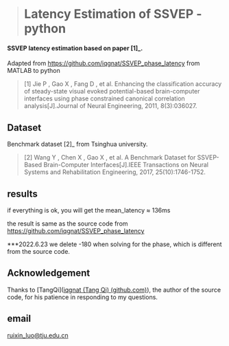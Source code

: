 > # Latency Estimation of SSVEP -python

#### SSVEP latency estimation based on paper [1]_.

Adapted from https://github.com/iqgnat/SSVEP_phase_latency from MATLAB to python

> [1] Jie P , Gao X , Fang D , et al. Enhancing the classification accuracy of steady-state visual evoked potential-based brain-computer interfaces using phase constrained canonical correlation analysis[J].Journal of Neural Engineering, 2011, 8(3):036027.

## Dataset

Benchmark dataset [2]_ from Tsinghua university.

>  [2] Wang Y , Chen X , Gao X , et al. A Benchmark Dataset for SSVEP-Based Brain-Computer Interfaces[J].IEEE Transactions on Neural Systems and Rehabilitation Engineering, 2017, 25(10):1746-1752.

## results

if everything is ok, you will get the mean_latency ≈ 136ms

the result is same as the source code from https://github.com/iqgnat/SSVEP_phase_latency

***2022.6.23  we delete -180 when solving for the phase, which is different from the source code.

## Acknowledgement

Thanks to [TangQi]([iqgnat (Tang Qi) (github.com)](https://github.com/iqgnat)), the author of the source code, for his patience in responding to my questions.

## email

ruixin_luo@tju.edu.cn



